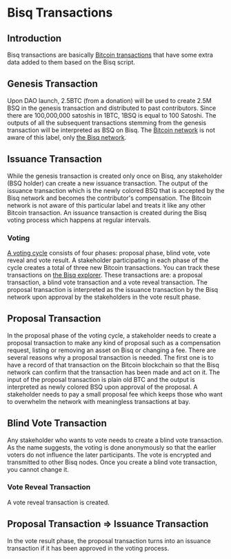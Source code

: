 # Bisq Transactions

## Introduction
Bisq transactions are basically [Bitcoin transactions](bitcointx.md) that have some extra data added to them based on the Bisq script. 

## Genesis Transaction
Upon DAO launch, 2.5BTC (from a donation) will be used to create 2.5M BSQ  in the genesis transaction and distributed to past contributors. Since there are 100,000,000 satoshis in 1BTC, 1BSQ is equal to 100 Satoshi. The outputs of all the subsequent transactions stemming from the genesis transaction will be interpreted as BSQ on Bisq. The [Bitcoin network](btcnetwork.md) is not aware of this label, only [the Bisq network](bisqnetworkblogpost.md).  

## Issuance Transaction 
While the genesis transaction is created only once on Bisq, any stakeholder (BSQ holder) can create a new issuance transaction. The output of the issuance transaction which is the newly colored BSQ that is accepted by the Bisq network and becomes the contributor's compensation. The Bitcoin network is not aware of this particular label and treats it like any other Bitcoin transaction. An issuance transaction is created during the Bisq voting process which happens at regular intervals.  

### Voting
[A voting cycle](voting.md) consists of four phases: proposal phase, blind vote, vote reveal and vote result. A stakeholder participating in each phase of the cycle creates a total of three new Bitcoin transactions. You can track these transactions on [the Bisq explorer](https://explorer.bisq.network/index.html). These transactions are: a proposal transaction, a blind vote transaction and a vote reveal transaction. The proposal transaction is interpreted as the issuance transaction by the Bisq network upon approval by the stakeholders in the vote result phase.  

## Proposal Transaction
In the proposal phase of the voting cycle, a stakeholder needs to create a proposal transaction to make any kind of proposal such as a compensation request, listing or removing an asset on Bisq or changing a fee. There are several reasons why a proposal transaction is needed. The first one is to have a record of that transaction on the Bitcoin blockchain so that the Bisq network can confirm that the transaction has been made and act on it. The input of the proposal transaction is plain old BTC and the output is interpreted as newly colored BSQ upon approval of the proposal. A stakeholder needs to pay a small proposal fee which keeps those who want to overwhelm the network with meaningless transactions at bay.

## Blind Vote Transaction
Any stakeholder who wants to vote needs to create a blind vote transaction. As the name suggests, the voting is done anonymously so that the earlier voters do not influence the later participants. The vote is encrypted and transmitted to other Bisq nodes. Once you create a blind vote transaction, you cannot change it.

### Vote Reveal Transaction
A vote reveal transaction is created. 

## Proposal Transaction => Issuance Transaction
In the vote result phase, the proposal transaction turns into an issuance transaction if it has been approved in the voting process. 

